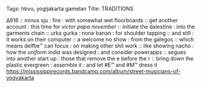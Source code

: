Tags: hbvu, yogijakarta gamelan
Title: TRADITIONS
  
∆616 :: minus sju : fire : with somewhat wet floorboards :: get another account : this time for _victor papa november_ :: initiate the dalestine : into the garments chain :: urka gurka : none banan : for shoulder tapping :: and still : it works on their computer :: a welcome no show : from the galegos :: which means delftie™ can focus : on making other shit work :: like showing nacho : how the _uniform india_ was designed : and consider powerapps :: segues into another start up : those that remove the e before the r :: bring down the plastic evergreen : assemble it : and let #E™ and #M™ dress it
<https://mississippirecords.bandcamp.com/album/street-musicians-of-yogyakarta>  